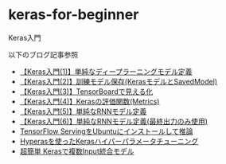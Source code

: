 # keras-for-beginner
Keras入門

以下のブログ記事参照

- [【Keras入門(1)】単純なディープラーニングモデル定義](https://qiita.com/FukuharaYohei/items/579cc0184885b4ba75df)
- [【Keras入門(2)】訓練モデル保存(KerasモデルとSavedModel)](https://qiita.com/FukuharaYohei/items/ac6333391b8abda94bdc)
- [【Keras入門(3)】TensorBoardで見える化](https://qiita.com/FukuharaYohei/items/fe73cdb63ee82a7ea318)
- [【Keras入門(4)】Kerasの評価関数(Metrics)](https://qiita.com/FukuharaYohei/items/f7df70b984a4c7a53d58)
- [【Keras入門(5)】単純なRNNモデル定義](https://qiita.com/FukuharaYohei/items/25de4a0faf634ad34efc)
- [【Keras入門(6)】単純なRNNモデル定義(最終出力のみ使用)](https://qiita.com/FukuharaYohei/items/39f865bb53cdd5052179)
- [TensorFlow ServingをUbuntuにインストールして推論](https://qiita.com/FukuharaYohei/items/13ea650c6f370111b0ba)
- [Hyperasを使ったKerasハイパーパラメータチューニング](https://qiita.com/FukuharaYohei/items/c8cc9d80452350b449eb)
- [超簡単 Kerasで複数Input統合モデル](https://qiita.com/FukuharaYohei/items/58cfbce0ed81833a2da1)
